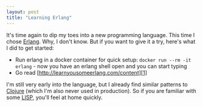 ```yaml
---
layout: post
title: "Learning Erlang"
---
```

It's time again to dip my toes into a new programming language. This time I chose [Erlang][0]. Why, I don't know. But if you want to give it a try, here's what I did to get started:

* Run erlang in a docker container for quick setup: `docker run --rm -it erlang` - now you have an erlang shell open and you can start typing
* Go read [http://learnyousomeerlang.com/content][1]

I'm still very early into the language, but I already find similar patterns to [Clojure][2] (which I'm also never used in production). So if you are familiar with some [LISP][3], you'll feel at home quickly.

[0]: http://www.erlang.org/
[1]: http://learnyousomeerlang.com/content
[2]: http://clojure.org/
[3]: https://common-lisp.net/

